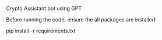 Crypto Assistant bot using GPT

Before running the code, ensure the all packages are installed:

pip install -r requirements.txt
